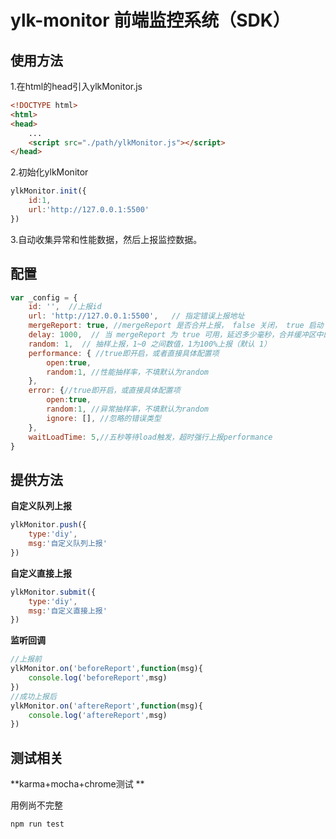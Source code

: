 # ylk-monitor 前端监控系统（SDK）



## 使用方法

1.在html的head引入ylkMonitor.js

```html
<!DOCTYPE html>
<html>
<head>
   	...
    <script src="./path/ylkMonitor.js"></script>
</head>
```

2.初始化ylkMonitor

```js
ylkMonitor.init({
	id:1,
	url:'http://127.0.0.1:5500'
})
```

3.自动收集异常和性能数据，然后上报监控数据。





## 配置

```js
var _config = {
    id: '',  //上报id
    url: 'http://127.0.0.1:5500',   // 指定错误上报地址
    mergeReport: true, //mergeReport 是否合并上报， false 关闭， true 启动（默认）
    delay: 1000,  // 当 mergeReport 为 true 可用，延迟多少毫秒，合并缓冲区中的上报（默认）
    random: 1,  // 抽样上报，1~0 之间数值，1为100%上报（默认 1）   
    performance: { //true即开启，或者直接具体配置项
        open:true,
        random:1, //性能抽样率，不填默认为random
    },
    error: {//true即开启，或直接具体配置项
        open:true,
        random:1, //异常抽样率，不填默认为random
        ignore: [], //忽略的错误类型
    },
    waitLoadTime: 5,//五秒等待load触发，超时强行上报performance
}
```



## 提供方法

**自定义队列上报**

```js
ylkMonitor.push({
    type:'diy',
    msg:'自定义队列上报'
})
```

**自定义直接上报**

```js
ylkMonitor.submit({
    type:'diy',
    msg:'自定义直接上报'
})
```



**监听回调**

```js
//上报前
ylkMonitor.on('beforeReport',function(msg){
    console.log('beforeReport',msg)
})
//成功上报后
ylkMonitor.on('aftereReport',function(msg){
    console.log('aftereReport',msg)
})
```



## 测试相关

**karma+mocha+chrome测试 **

用例尚不完整

```
npm run test
```

